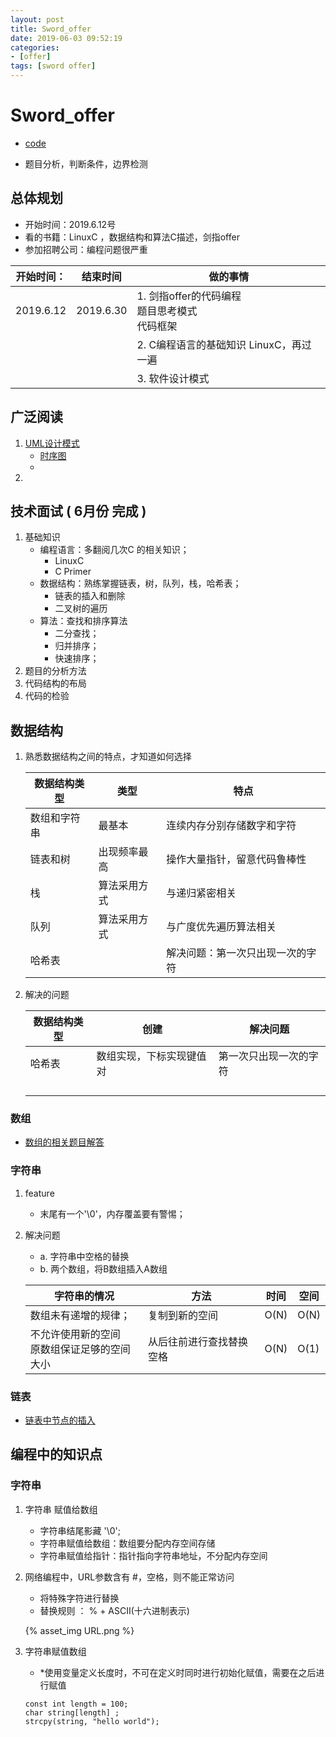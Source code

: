 ```yaml
---
layout: post
title: Sword_offer
date: 2019-06-03 09:52:19
categories: 
- [offer]
tags: [sword offer]
---
```


# Sword_offer

+ [code](<https://github.com/quronghui/DataStructAndAlogrithmCode>)

+ 题目分析，判断条件，边界检测

## 总体规划 

+ 开始时间：2019.6.12号
+ 看的书籍：LinuxC ，数据结构和算法C描述，剑指offer
+ 参加招聘公司：编程问题很严重

| 开始时间： | 结束时间  | 做的事情                                               |
| ---------- | --------- | ------------------------------------------------------ |
| 2019.6.12  | 2019.6.30 | 1. 剑指offer的代码编程<br />题目思考模式<br />代码框架 |
|            |           | 2. C编程语言的基础知识 LinuxC，再过一遍                |
|            |           | 3. 软件设计模式                                        |



## 广泛阅读

1. [UML设计模式](https://design-patterns.readthedocs.io/zh_CN/latest/creational_patterns/creational.html)
   + [时序图](<https://www.jianshu.com/p/51318fefdcaa>)
   + 
2. 

## 技术面试 ( 6月份 完成 )

1. 基础知识
   + 编程语言：多翻阅几次C 的相关知识；
     + LinuxC
     + C Primer
   + 数据结构：熟练掌握链表，树，队列，栈，哈希表；
     + 链表的插入和删除
     + 二叉树的遍历
   + 算法：查找和排序算法
     + 二分查找；
     + 归并排序；
     + 快速排序；
2. 题目的分析方法
3. 代码结构的布局
4. 代码的检验

## 数据结构

1. 熟悉数据结构之间的特点，才知道如何选择

   

   | 数据结构类型 | 类型         | 特点                             |
   | ------------ | ------------ | -------------------------------- |
   | 数组和字符串 | 最基本       | 连续内存分别存储数字和字符       |
   | 链表和树     | 出现频率最高 | 操作大量指针，留意代码鲁棒性     |
   | 栈           | 算法采用方式 | 与递归紧密相关                   |
   | 队列         | 算法采用方式 | 与广度优先遍历算法相关           |
   | 哈希表       |              | 解决问题：第一次只出现一次的字符 |

2. 解决的问题

   

   | 数据结构类型 | 创建                     | 解决问题               |
   | ------------ | ------------------------ | ---------------------- |
   | 哈希表       | 数组实现，下标实现键值对 | 第一次只出现一次的字符 |
   |              |                          |                        |
   |              |                          |                        |
   |              |                          |                        |
   |              |                          |                        |

### 数组

+ [数组的相关题目解答](https://luckywater.top/2019/06/15/一维数组和二维数组的查找/)

### 字符串

1. feature

   + 末尾有一个'\0'，内存覆盖要有警惕；

2. 解决问题

   + a. 字符串中空格的替换
   + b. 两个数组，将B数组插入A数组

   | 字符串的情况                                     | 方法                     | 时间 | 空间 |
   | ------------------------------------------------ | ------------------------ | ---- | ---- |
   | 数组未有递增的规律；                             | 复制到新的空间           | O(N) | O(N) |
   | 不允许使用新的空间<br />原数组保证足够的空间大小 | 从后往前进行查找替换空格 | O(N) | O(1) |

### 链表

+ [链表中节点的插入](https://luckywater.top/2019/06/15/单链表和双链表插入/#more)

## 编程中的知识点

### 字符串

1. 字符串 赋值给数组

   + 字符串结尾影藏 '\0';
   + 字符串赋值给数组：数组要分配内存空间存储
   + 字符串赋值给指针：指针指向字符串地址，不分配内存空间

2. 网络编程中，URL参数含有 #，空格，则不能正常访问

   + 将特殊字符进行替换
   + 替换规则 ： % + ASCII(十六进制表示)

   {% asset_img URL.png %}

3. 字符串赋值数组

   + *使用变量定义长度时，不可在定义时同时进行初始化赋值，需要在之后进行赋值

   ```
   const int length = 100; 
   char string[length] ;   
   strcpy(string, "hello world");
   ```

